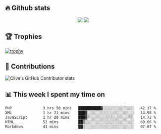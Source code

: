 ## &#128293; Github stats

<!-- GitHub Readme Streak Stats - https://github.com/DenverCoder1/github-readme-streak-stats -->
<p align="center">

<picture>
  <source 
    srcset="https://github-readme-stats.vercel.app/api?username=clivewalkden&count_private=true&show_icons=true&theme=darcula"
    media="(prefers-color-scheme: dark)"
  />
  <source
    srcset="https://github-readme-stats.vercel.app/api?username=clivewalkden&count_private=true&show_icons=true&theme=calm"
    media="(prefers-color-scheme: light), (prefers-color-scheme: no-preference)"
  />
  <img src="https://github-readme-stats.vercel.app/api?username=clivewalkden&count_private=true&show_icons=true&theme=darcula" />
</picture>

<a href="https://git.io/streak-stats" target="_blank">
  <img src="http://github-readme-streak-stats.herokuapp.com?user=clivewalkden&theme=darcula&date_format=j%20M%5B%20Y%5D" />
</a>

</p>

## &#127942; Trophies
[![trophy](https://github-profile-trophy.vercel.app/?username=clivewalkden&theme=onedark)](https://github.com/clivewalkden/github-profile-trophy)

## &#129309; Contributions
![Clive's GitHub Contributor stats](https://github-contributor-stats.vercel.app/api?username=clivewalkden)

## &#128202; This week I spent my time on
<!--START_SECTION:waka-->

```txt
PHP              3 hrs 50 mins   ██████████▓░░░░░░░░░░░░░░   42.17 %
XML              1 hr 21 mins    ███▓░░░░░░░░░░░░░░░░░░░░░   14.98 %
JavaScript       1 hr 20 mins    ███▓░░░░░░░░░░░░░░░░░░░░░   14.72 %
HTML             52 mins         ██▒░░░░░░░░░░░░░░░░░░░░░░   09.66 %
Markdown         41 mins         ██░░░░░░░░░░░░░░░░░░░░░░░   07.67 %
```

<!--END_SECTION:waka-->
